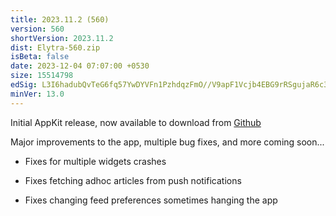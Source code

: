 ```yaml
---
title: 2023.11.2 (560)
version: 560
shortVersion: 2023.11.2
dist: Elytra-560.zip
isBeta: false
date: 2023-12-04 07:07:00 +0530
size: 15514798
edSig: L3I6hadubQvTeG6fq57YwDYVFn1PzhdqzFmO//V9apF1Vcjb4EBG9rRSgujaR6c3omWGBTDsspAU1wgc/fceBw==
minVer: 13.0
---
```


Initial AppKit release, now available to download from [Github](https://github.com/ElytraApp/Elytra/releases/latest)

Major improvements to the app, multiple bug fixes, and more coming soon...

- Fixes for multiple widgets crashes

- Fixes fetching adhoc articles from push notifications

- Fixes changing feed preferences sometimes hanging the app
